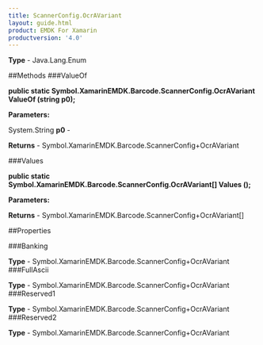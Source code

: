 ```yaml
---
title: ScannerConfig.OcrAVariant
layout: guide.html
product: EMDK For Xamarin 
productversion: '4.0' 
---
```


    

**Type** - Java.Lang.Enum

##Methods
###ValueOf

**public static Symbol.XamarinEMDK.Barcode.ScannerConfig.OcrAVariant ValueOf (string p0);**


        

**Parameters:**

System.String **p0**  - 
        

**Returns** - Symbol.XamarinEMDK.Barcode.ScannerConfig+OcrAVariant

###Values

**public static Symbol.XamarinEMDK.Barcode.ScannerConfig.OcrAVariant[] Values ();**


        

**Parameters:**

**Returns** - Symbol.XamarinEMDK.Barcode.ScannerConfig+OcrAVariant[]

##Properties

###Banking

        

**Type** - Symbol.XamarinEMDK.Barcode.ScannerConfig+OcrAVariant
###FullAscii

        

**Type** - Symbol.XamarinEMDK.Barcode.ScannerConfig+OcrAVariant
###Reserved1

        

**Type** - Symbol.XamarinEMDK.Barcode.ScannerConfig+OcrAVariant
###Reserved2

        

**Type** - Symbol.XamarinEMDK.Barcode.ScannerConfig+OcrAVariant

